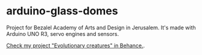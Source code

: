 # arduino-glass-domes
Project for Bezalel Academy of Arts and Design in Jerusalem. It's made with Arduino UNO R3, servo engines and sensors.

[Check my project "Evolutionary creatures" in Behance.](https://www.behance.net/gallery/66815697/Evolutionary-creatures).

